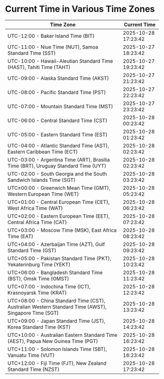 # Current Time in Various Time Zones

| Time Zone | Current Time |
|-----------|--------------|
| UTC-12:00 - Baker Island Time (BIT) | 2025-10-28 17:23:42 |
| UTC-11:00 - Niue Time (NUT), Samoa Standard Time (SST) | 2025-10-27 18:23:42 |
| UTC-10:00 - Hawaii-Aleutian Standard Time (HAST), Tahiti Time (TAHT) | 2025-10-27 19:23:42 |
| UTC-09:00 - Alaska Standard Time (AKST) | 2025-10-27 21:23:42 |
| UTC-08:00 - Pacific Standard Time (PST) | 2025-10-27 22:23:42 |
| UTC-07:00 - Mountain Standard Time (MST) | 2025-10-27 23:23:42 |
| UTC-06:00 - Central Standard Time (CST) | 2025-10-28 00:23:42 |
| UTC-05:00 - Eastern Standard Time (EST) | 2025-10-28 01:23:42 |
| UTC-04:00 - Atlantic Standard Time (AST), Eastern Caribbean Time (ECT) | 2025-10-28 02:23:42 |
| UTC-03:00 - Argentina Time (ART), Brasília Time (BRT), Uruguay Standard Time (UYT) | 2025-10-28 02:23:42 |
| UTC-02:00 - South Georgia and the South Sandwich Islands Time (SGT) | 2025-10-28 03:23:42 |
| UTC±00:00 - Greenwich Mean Time (GMT), Western European Time (WET) | 2025-10-28 05:23:42 |
| UTC+01:00 - Central European Time (CET), West Africa Time (WAT) | 2025-10-28 06:23:42 |
| UTC+02:00 - Eastern European Time (EET), Central Africa Time (CAT) | 2025-10-28 07:23:42 |
| UTC+03:00 - Moscow Time (MSK), East Africa Time (EAT) | 2025-10-28 08:23:42 |
| UTC+04:00 - Azerbaijan Time (AZT), Gulf Standard Time (GST) | 2025-10-28 09:23:42 |
| UTC+05:00 - Pakistan Standard Time (PKT), Yekaterinburg Time (YEKT) | 2025-10-28 10:23:42 |
| UTC+06:00 - Bangladesh Standard Time (BST), Omsk Time (OMST) | 2025-10-28 11:23:42 |
| UTC+07:00 - Indochina Time (ICT), Krasnoyarsk Time (KRAT) | 2025-10-28 12:23:42 |
| UTC+08:00 - China Standard Time (CST), Australian Western Standard Time (AWST), Singapore Time (SGT) | 2025-10-28 13:23:42 |
| UTC+09:00 - Japan Standard Time (JST), Korea Standard Time (KST) | 2025-10-28 14:23:42 |
| UTC+10:00 - Australian Eastern Standard Time (AEST), Papua New Guinea Time (PGT) | 2025-10-28 16:23:42 |
| UTC+11:00 - Solomon Islands Time (SBT), Vanuatu Time (VUT) | 2025-10-28 16:23:42 |
| UTC+12:00 - Fiji Time (FJT), New Zealand Standard Time (NZST) | 2025-10-28 17:23:42 |
